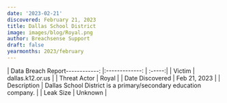 ```yaml
---
date: '2023-02-21'
discovered: February 21, 2023
title: Dallas School District
image: images/blog/Royal.png
author: Breachsense Support
draft: false
yearmonths: 2023/february
---
```


| Data Breach Report------------:     |:-------------:    | :-----:|
| Victim      | dallas.k12.or.us      | 
| Threat Actor      | Royal      | 
| Date Discovered      | Feb 21, 2023      | 
| Description      | Dallas School District is a primary/secondary education company.      | 
| Leak Size      | Unknown      | 

